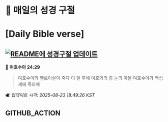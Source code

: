 # 🙏 매일의 성경 구절
# [Daily Bible verse]
## [![README에 성경구절 업데이트](https://github.com/DONGSUKA/first_test/actions/workflows/update-readme-bible.yml/badge.svg)](https://github.com/DONGSUKA/first_test/actions/workflows/update-readme-bible.yml)
<!-- START_BIBLE_VERSE -->
📖 **여호수아 24:29**
> 여호수아와 엘르아살이 죽다 이 일 후에 여호와의 종 눈의 아들 여호수아가 백십 세에 죽으매

🕊️ _업데이트 시각: 2025-08-23 18:49:26 KST_
  <!-- END_BIBLE_VERSE -->
## GITHUB_ACTION
